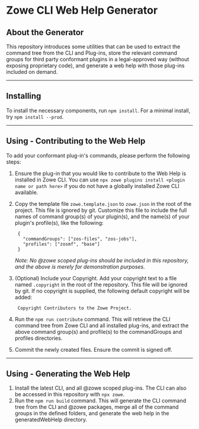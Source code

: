 # Zowe CLI Web Help Generator

## About the Generator

This repository introduces some utilities that can be used to extract the command tree from the CLI and Plug-ins, store the relevant command groups for third party conformant plugins in a legal-approved way (without exposing proprietary code), and generate a web help with those plug-ins included on demand.

---

## Installing

To install the necessary components, run `npm install`. For a minimal install, try `npm install --prod`.

---

## Using - Contributing to the Web Help

To add your conformant plug-in's commands, please perform the following steps:

1. Ensure the plug-in that you would like to contribute to the Web Help is installed in Zowe CLI. You can use `npx zowe plugins install <plugin name or path here>` if you do not have a globally installed Zowe CLI available.
2. Copy the template file `zowe.template.json` to `zowe.json` in the root of the project. This file is ignored by git. Customize this file to include the full names of command group(s) of your plugin(s), and the name(s) of your plugin's profile(s), like the following:

        {
          "commandGroups": ["zos-files", "zos-jobs"],
          "profiles": ["zosmf", "base"]
        }
    *Note: No @zowe scoped plug-ins should be included in this repository, and the above is merely for demonstration purposes.*

3. (Optional) Include your Copyright. Add your copyright text to a file named `.copyright` in the root of the repository. This file will be ignored by git. If no copyright is supplied, the following default copyright will be added:

        Copyright Contributors to the Zowe Project.

4. Run the `npm run contribute` command. This will retrieve the CLI command tree from Zowe CLI and all installed plug-ins, and extract the above command group(s) and profile(s) to the commandGroups and profiles directories.
5. Commit the newly created files. Ensure the commit is signed off.

---

## Using - Generating the Web Help

1. Install the latest CLI, and all @zowe scoped plug-ins. The CLI can also be accessed in this repository with `npx zowe`. 
2. Run the `npm run build` command. This will generate the CLI command tree from the CLI and @zowe packages, merge all of the command groups in the defined folders, and generate the web help in the generatedWebHelp directory.
